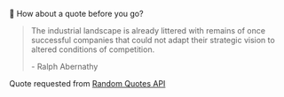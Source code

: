 📣 How about a quote before you go?

> The industrial landscape is already littered with remains of once successful companies that could not adapt their strategic vision to altered conditions of competition.
>
> <p>- Ralph Abernathy</p>

Quote requested from [Random Quotes API](https://github.com/lukePeavey/quotable)
